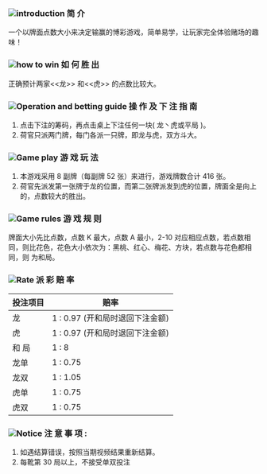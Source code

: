 ### ![introduction](https://images.staticfile.cc/statics/game_rules/icon_i.png) 简 介

一个以牌面点数大小来决定输赢的博彩游戏，简单易学，让玩家完全体验赌场的趣味！

### ![how to win](https://images.staticfile.cc/statics/game_rules/icon_win.png) 如 何 胜 出

正确预计两家<<龙>> 和<<虎>> 的点数比较大。

### ![Operation and betting guide](https://images.staticfile.cc/statics/game_rules/icon_set.png) 操 作 及 下 注 指 南

1. 点击下注的筹码，再点击桌上下注任何一块( 龙丶虎或平局 )。
2. 荷官只派两门牌，每门各派一只牌，即龙与虎，双方斗大。

### ![Game play](https://images.staticfile.cc/statics/game_rules/icon_g_p.png) 游 戏 玩 法

1.  本游戏采用 8 副牌（每副牌 52 张）来进行，游戏牌数合计 416 张。
2.  荷官先派发第一张牌于龙的位置，而第二张牌派发到虎的位置，牌面全是向上的，点数较大的胜出。

### ![Game rules](https://images.staticfile.cc/statics/game_rules/icon_g_r.png) 游 戏 规 则

牌面大小先比点数，点数 K 最大，点数 A 最小，2-10 对应相应点数，若点数相同，则比花色，花色大小依次为：黑桃、红心、梅花、方块，若点数与花色都相同，则
为和局。

### ![Rate](https://images.staticfile.cc/statics/game_rules/icon_r.png) 派 彩 赔 率

| 投注项目 | 赔率                            |
| -------- | ------------------------------- |
| 龙       | 1 : 0.97 (开和局时退回下注金额) |
| 虎       | 1 : 0.97 (开和局时退回下注金额) |
| 和 局    | 1 : 8                           |
| 龙单     | 1 : 0.75                        |
| 龙双     | 1 : 1.05                        |
| 虎单     | 1 : 0.75                        |
| 虎双     | 1 : 0.75                        |

### ![Notice](https://images.staticfile.cc/statics/game_rules/icon_warn.png) 注 意 事 项 :

1. 如遇结算错误，按照当期视频结果重新结算。
2. 每靴第 30 局以上，不接受单双投注
